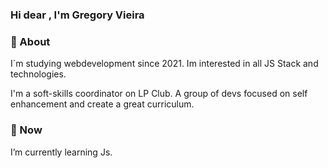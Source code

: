 ### Hi dear , I'm Gregory Vieira


### 🖖 About
I´m  studying webdevelopment since 2021. Im interested in all JS Stack and technologies.

I'm a soft-skills coordinator on LP Club. A group of devs focused on self enhancement and create a great curriculum.


### 🌱 Now
I’m currently learning Js.

